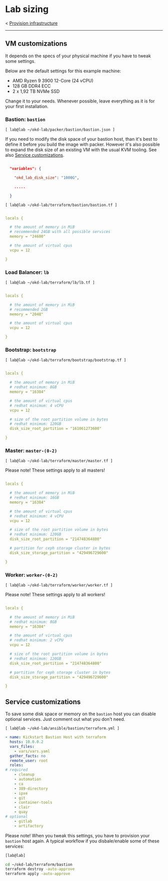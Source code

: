 # Lab sizing

< [Provision infrastructure](02_provision_infrastructure.md)

* * *

## VM customizations

It depends on the specs of your physical machine if you have to tweak some settings.

Below are the default settings for this example machine:

- AMD Ryzen 9 3900 12-Core (24 vCPU)
- 128 GB DDR4 ECC
- 2 x 1,92 TB NVMe SSD

Change it to your needs. Whenever possible, leave everything as it is for your first installation.

### Bastion: `bastion`

`[ lab@lab ~/okd-lab/packer/bastion/bastion.json ]`

If you need to modify the disk space of your bastion host, than it's best to define it before you build the image with packer. However it's also possible to expand the disk size of an existing VM with the usual KVM tooling. See also [Service customizations](#Service%20customizations).

```JSON

  "variables": {

    "okd_lab_disk_size": "1000G",

    .....

  }
```

`[ lab@lab ~/okd-lab/terraform/bastion/bastion.tf ]`

```YAML

locals {

  # the amount of memory in MiB
  # recommended 24GB with all possible services
  memory = "24600"

  # the amount of virtual cpus
  vcpu = 12

}
```

### Load Balancer: `lb`

`[ lab@lab ~/okd-lab/terraform/lb/lb.tf ]`

```YAML

locals {

  # the amount of memory in MiB
  # recommended 2GB
  memory = "2048"

  # the amount of virtual cpus
  vcpu = 12

}
```

### Bootstrap: `bootstrap`

`[ lab@lab ~/okd-lab/terraform/bootstrap/bootstrap.tf ]`

```YAML

locals {

  # the amount of memory in MiB
  # redhat minimum: 8GB
  memory = "16384"

  # the amount of virtual cpus
  # redhat minimum: 4 vCPU
  vcpu = 12

  # size of the root partition volume in bytes
  # redhat minimum: 120GB
  disk_size_root_partition = "161061273600"

}
```

### Master: `master-(0-2)`

`[ lab@lab ~/okd-lab/terraform/master/master.tf ]`

Please note! These settings apply to all masters!

```YAML

locals {

  # the amount of memory in MiB
  # redhat minimum: 16GB
  memory = "16384"

  # the amount of virtual cpus
  # redhat minimum: 4 vCPU
  vcpu = 12

  # size of the root partition volume in bytes
  # redhat minimum: 120GB
  disk_size_root_partition = "214748364800"

  # partition for ceph storage cluster in bytes
  disk_size_storage_partition = "429496729600"

}
```

### Worker: `worker-(0-2)`

`[ lab@lab ~/okd-lab/terraform/worker/worker.tf ]`

Please note! These settings apply to all workers!

```YAML

locals {

  # the amount of memory in MiB
  # redhat minimum: 8GB
  memory = "16384"

  # the amount of virtual cpus
  # redhat minimum: 2 vCPU
  vcpu = 12

  # size of the root partition volume in bytes
  # redhat minimum: 120GB
  disk_size_root_partition = "214748364800"

  # partition for ceph storage cluster in bytes
  disk_size_storage_partition = "429496729600"

}
```

## Service customizations

To save some disk space or memory on the `bastion` host you can disable optional services. Just comment out what you don't need.

`[ lab@lab ~/okd-lab/ansible/bastion/terraform.yml ]`

```YAML
- name: Kickstart Bastion Host with terraform
  hosts: 10.0.0.2
  vars_files:
    - vars/vars.yaml
  gather_facts: no
  remote_user: root
  roles:
# required
    - cleanup
    - automation
    - ca
    - 389-directory
    - ipxe
    - git
    - container-tools
    - clair
    - quay
# optional
    - gitlab
    - artifactory
```

Please note! When you tweak this settings, you have to provision your `bastion` host again. A typical workflow if you disbale/enable some of these services:

```bash
[lab@lab]

cd ~/okd-lab/terraform/bastion
terraform destroy -auto-approve
terraform apply -auto-approve
```
